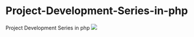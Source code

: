 # Project-Development-Series-in-php
Project Development Series in php
<img src="C:\Users\Acer\OneDrive\Documents\Dirve\OneDrive\Pictures\Screenshots\Screenshot 2024-07-07 182349.png">
